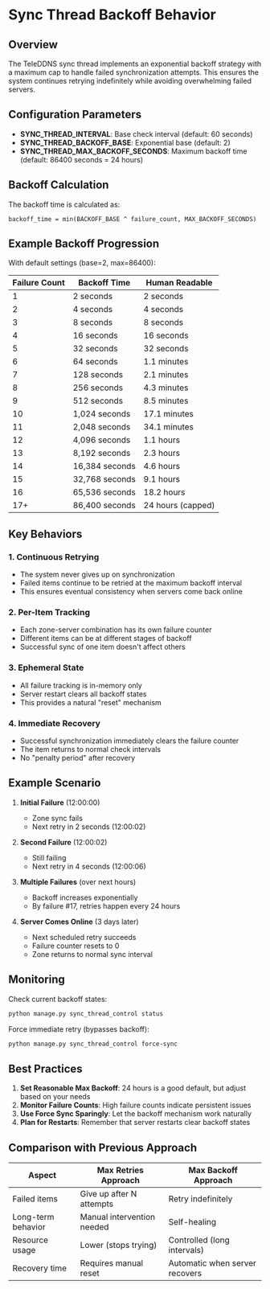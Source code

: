# Sync Thread Backoff Behavior

## Overview

The TeleDDNS sync thread implements an exponential backoff strategy with a maximum cap to handle failed synchronization attempts. This ensures the system continues retrying indefinitely while avoiding overwhelming failed servers.

## Configuration Parameters

- **SYNC_THREAD_INTERVAL**: Base check interval (default: 60 seconds)
- **SYNC_THREAD_BACKOFF_BASE**: Exponential base (default: 2)
- **SYNC_THREAD_MAX_BACKOFF_SECONDS**: Maximum backoff time (default: 86400 seconds = 24 hours)

## Backoff Calculation

The backoff time is calculated as:
```
backoff_time = min(BACKOFF_BASE ^ failure_count, MAX_BACKOFF_SECONDS)
```

## Example Backoff Progression

With default settings (base=2, max=86400):

| Failure Count | Backoff Time | Human Readable |
|--------------|--------------|----------------|
| 1 | 2 seconds | 2 seconds |
| 2 | 4 seconds | 4 seconds |
| 3 | 8 seconds | 8 seconds |
| 4 | 16 seconds | 16 seconds |
| 5 | 32 seconds | 32 seconds |
| 6 | 64 seconds | 1.1 minutes |
| 7 | 128 seconds | 2.1 minutes |
| 8 | 256 seconds | 4.3 minutes |
| 9 | 512 seconds | 8.5 minutes |
| 10 | 1,024 seconds | 17.1 minutes |
| 11 | 2,048 seconds | 34.1 minutes |
| 12 | 4,096 seconds | 1.1 hours |
| 13 | 8,192 seconds | 2.3 hours |
| 14 | 16,384 seconds | 4.6 hours |
| 15 | 32,768 seconds | 9.1 hours |
| 16 | 65,536 seconds | 18.2 hours |
| 17+ | 86,400 seconds | 24 hours (capped) |

## Key Behaviors

### 1. Continuous Retrying
- The system never gives up on synchronization
- Failed items continue to be retried at the maximum backoff interval
- This ensures eventual consistency when servers come back online

### 2. Per-Item Tracking
- Each zone-server combination has its own failure counter
- Different items can be at different stages of backoff
- Successful sync of one item doesn't affect others

### 3. Ephemeral State
- All failure tracking is in-memory only
- Server restart clears all backoff states
- This provides a natural "reset" mechanism

### 4. Immediate Recovery
- Successful synchronization immediately clears the failure counter
- The item returns to normal check intervals
- No "penalty period" after recovery

## Example Scenario

1. **Initial Failure** (12:00:00)
   - Zone sync fails
   - Next retry in 2 seconds (12:00:02)

2. **Second Failure** (12:00:02)
   - Still failing
   - Next retry in 4 seconds (12:00:06)

3. **Multiple Failures** (over next hours)
   - Backoff increases exponentially
   - By failure #17, retries happen every 24 hours

4. **Server Comes Online** (3 days later)
   - Next scheduled retry succeeds
   - Failure counter resets to 0
   - Zone returns to normal sync interval

## Monitoring

Check current backoff states:
```bash
python manage.py sync_thread_control status
```

Force immediate retry (bypasses backoff):
```bash
python manage.py sync_thread_control force-sync
```

## Best Practices

1. **Set Reasonable Max Backoff**: 24 hours is a good default, but adjust based on your needs
2. **Monitor Failure Counts**: High failure counts indicate persistent issues
3. **Use Force Sync Sparingly**: Let the backoff mechanism work naturally
4. **Plan for Restarts**: Remember that server restarts clear backoff states

## Comparison with Previous Approach

| Aspect | Max Retries Approach | Max Backoff Approach |
|--------|---------------------|---------------------|
| Failed items | Give up after N attempts | Retry indefinitely |
| Long-term behavior | Manual intervention needed | Self-healing |
| Resource usage | Lower (stops trying) | Controlled (long intervals) |
| Recovery time | Requires manual reset | Automatic when server recovers |